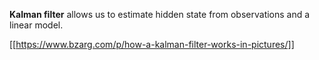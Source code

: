 **Kalman filter** allows us to estimate hidden state from observations and a linear model.

[[https://www.bzarg.com/p/how-a-kalman-filter-works-in-pictures/]]
